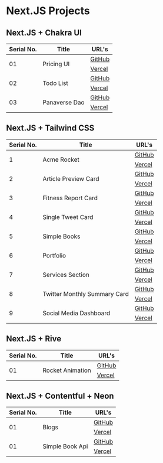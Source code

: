# Next.JS Projects

## Next.JS + Chakra UI

<table>
  <thead>
    <tr>
      <th>Serial No.</th>
      <th>Title</th>
      <th>URL's</th>
    </tr>
  </thead>
  <tbody>
    <!-- ***********************01*********************** -->
    <tr>
      <td rowspan="2">01</td>
      <td rowspan="2">Pricing UI</td>
      <td rowspan="1">
        <a href="https://github.com/hassan-ak/wmd-chakra-pricing-ui" target="_blank">GitHub</a>
      </td>
    </tr>
    <tr>
      <td rowspan="1">
        <a href="https://wmd-chakra-pricing-ui.vercel.app/" target="_blank">Vercel</a>
      </td>
    </tr>
      <!-- ***********************02*********************** -->
    <tr>
      <td rowspan="2">02</td>
      <td rowspan="2">Todo List</td>
      <td rowspan="1">
        <a href="https://github.com/hassan-ak/wmd-next-chakra-todo" target="_blank">GitHub</a>
      </td>
    </tr>
    <tr>
      <td rowspan="1">
        <a href="https://wmd-next-chakra-todo.vercel.app/" target="_blank">Vercel</a>
      </td>
    </tr>
      <!-- ***********************03*********************** -->
    <tr>
      <td rowspan="2">03</td>
      <td rowspan="2">Panaverse Dao</td>
      <td rowspan="1">
        <a href="https://github.com/hassan-ak/wmd-next-chakra-panaverse" target="_blank">GitHub</a>
      </td>
    </tr>
    <tr>
      <td rowspan="1">
        <a href="https://wmd-next-chakra-panaverse.vercel.app/" target="_blank">Vercel</a>
      </td>
    </tr>
      <!-- ***********************00*********************** -->
  </tbody>
</table>
  
## Next.JS + Tailwind CSS

<table>
  <thead>
    <tr>
      <th>Serial No.</th>
      <th>Title</th>
      <th>URL's</th>
    </tr>
  </thead>
  <tbody>
    <!-- ***********************01*********************** -->
    <tr>
      <td rowspan="2">1</td>
      <td rowspan="2">Acme Rocket</td>
      <td rowspan="1">
        <a href="https://github.com/hassan-ak/next-tailwind-acme-rocket" target="_blank">GitHub</a>
      </td>
    </tr>
    <tr>
      <td rowspan="1">
        <a href="https://next-tailwind-acme-rocket.vercel.app/" target="_blank">Vercel</a>
      </td>
    </tr>
    <!-- ***********************02*********************** -->
    <tr>
      <td rowspan="2">2</td>
      <td rowspan="2">Article Preview Card</td>
      <td rowspan="1">
        <a href="https://github.com/hassan-ak/wmd-tailwind-flex-grid-examples/blob/main/src/app/article/page.tsx" target="_blank">GitHub</a>
      </td>
    </tr>
    <tr>
      <td rowspan="1">
        <a href="https://wmd-tailwind-flex-grid-examples.vercel.app/article" target="_blank">Vercel</a>
      </td>
    </tr>
    <!-- ***********************03*********************** -->
    <tr>
      <td rowspan="2">3</td>
      <td rowspan="2">Fitness Report Card</td>
      <td rowspan="1">
        <a href="https://github.com/hassan-ak/wmd-tailwind-flex-grid-examples/blob/main/src/app/report/page.tsx target="_blank">GitHub</a>
      </td>
    </tr>
    <tr>
      <td rowspan="1">
        <a href="https://wmd-tailwind-flex-grid-examples.vercel.app/report" target="_blank">Vercel</a>
      </td>
    </tr>
    <!-- ***********************04*********************** -->
    <tr>
      <td rowspan="2">4</td>
      <td rowspan="2">Single Tweet Card</td>
      <td rowspan="1">
        <a href="https://github.com/hassan-ak/wmd-tailwind-flex-grid-examples/tree/main/src/app/tweet" target="_blank">GitHub</a>
      </td>
    </tr>
    <tr>
      <td rowspan="1">
        <a href="https://wmd-tailwind-flex-grid-examples.vercel.app/tweet" target="_blank">Vercel</a>
      </td>
    </tr>
    <!-- ***********************05*********************** -->
    <tr>
      <td rowspan="2">5</td>
      <td rowspan="2">Simple Books</td>
      <td rowspan="1">
        <a href="https://github.com/hassan-ak/wmd-next-simple-books" target="_blank">GitHub</a>
      </td>
    </tr>
    <tr>
      <td rowspan="1">
        <a href="https://wmd-next-simple-books.vercel.app/" target="_blank">Vercel</a>
      </td>
    </tr>
    <!-- ***********************06*********************** -->
    <tr>
      <td rowspan="2">6</td>
      <td rowspan="2">Portfolio</td>
      <td rowspan="1">
        <a href="https://github.com/hassan-ak/wmd-next-tailwind-portfolio" target="_blank">GitHub</a>
      </td>
    </tr>
    <tr>
      <td rowspan="1">
        <a href="https://wmd-next-tailwind-portfolio.vercel.app/" target="_blank">Vercel</a>
      </td>
    </tr>
    <!-- ***********************07*********************** -->
    <tr>
      <td rowspan="2">7</td>
      <td rowspan="2">Services Section</td>
      <td rowspan="1">
        <a href="https://github.com/hassan-ak/wmd-tailwind-flex-grid-examples/blob/main/src/app/services/page.tsx" target="_blank">GitHub</a>
      </td>
    </tr>
    <tr>
      <td rowspan="1">
        <a href="https://wmd-tailwind-flex-grid-examples.vercel.app/services" target="_blank">Vercel</a>
      </td>
    </tr>
    <!-- ***********************08*********************** -->
    <tr>
      <td rowspan="2">8</td>
      <td rowspan="2">Twitter Monthly Summary Card</td>
      <td rowspan="1">
        <a href="https://github.com/hassan-ak/wmd-tailwind-flex-grid-examples/blob/main/src/app/twitter-summary/page.tsx target="_blank">GitHub</a>
      </td>
    </tr>
    <tr>
      <td rowspan="1">
        <a href="https://wmd-tailwind-flex-grid-examples.vercel.app/twitter-summary" target="_blank">Vercel</a>
      </td>
    </tr>
    <!-- ***********************09*********************** -->
    <tr>
      <td rowspan="2">9</td>
      <td rowspan="2">Social Media Dashboard</td>
      <td rowspan="1">
        <a href="https://github.com/hassan-ak/wmd-tailwind-flex-grid-examples/tree/main/src/app/smd" target="_blank">GitHub</a>
      </td>
    </tr>
    <tr>
      <td rowspan="1">
        <a href="https://wmd-tailwind-flex-grid-examples.vercel.app/smd" target="_blank">Vercel</a>
      </td>
    </tr>
    <!-- ***********************00*********************** -->
  </tbody>
</table>

## Next.JS + Rive

<table>
  <thead>
    <tr>
      <th>Serial No.</th>
      <th>Title</th>
      <th>URL's</th>
    </tr>
  </thead>
  <tbody>
    <!-- ***********************01*********************** -->
    <tr>
      <td rowspan="2">01</td>
      <td rowspan="2">Rocket Animation</td>
      <td rowspan="1">
        <a href="https://github.com/hassan-ak/wmd-rive-rocket" target="_blank">GitHub</a>
      </td>
    </tr>
    <tr>
      <td rowspan="1">
        <a href="https://wmd-rive-rocket.vercel.app/" target="_blank">Vercel</a>
      </td>
    </tr>
      <!-- ***********************00*********************** -->
  </tbody>
</table>

## Next.JS + Contentful + Neon

<table>
  <thead>
    <tr>
      <th>Serial No.</th>
      <th>Title</th>
      <th>URL's</th>
    </tr>
  </thead>
  <tbody>
    <!-- ***********************01*********************** -->
    <tr>
      <td rowspan="2">01</td>
      <td rowspan="2">Blogs</td>
      <td rowspan="1">
        <a href="https://github.com/hassan-ak/wmd-next-contentful-blogs" target="_blank">GitHub</a>
      </td>
    </tr>
    <tr>
      <td rowspan="1">
        <a href="https://wmd-next-contentful-blogs.vercel.app/" target="_blank">Vercel</a>
      </td>
    </tr>
    <!-- ***********************01*********************** -->
    <tr>
      <td rowspan="2">01</td>
      <td rowspan="2">Simple Book Api</td>
      <td rowspan="1">
        <a href="https://github.com/hassan-ak/wmd-next-simple-books-api" target="_blank">GitHub</a>
      </td>
    </tr>
    <tr>
      <td rowspan="1">
        <a href="https://wmd-next-simple-books-api.vercel.app/" target="_blank">Vercel</a>
      </td>
    </tr>
      <!-- ***********************00*********************** -->
  </tbody>
</table>
